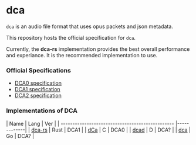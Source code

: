 dca
====
`dca` is an audio file format that uses opus packets and json metadata.

This repository hosts the official specification for `dca`.

Currently, the **dca-rs** implementation provides the best overall performance and 
experiance.  It is the recommended implementation to use.


### Official Specifications
* [DCA0 specification](https://github.com/bwmarrin/dca/wiki/DCA0-specification)
* [DCA1 specification](https://github.com/bwmarrin/dca/wiki/DCA1-specification)
* [DCA2 specification](https://github.com/bwmarrin/dca/wiki/DCA2-specification-draft)


### Implementations of DCA
 
| Name                                             | Lang | Ver  |
| ------------------------------------------------ |-------------|
| [dca-rs](https://github.com/nstafie/dca-rs)      | Rust | DCA1 |
| [dCa](https://github.com/uppfinnarn/dca)         | C    | DCA0 |
| [dcad](https://github.com/b1naryth1ef/dcad)      | D    | DCA? |
| [dca](https://github.com/jonas747/dca)           | Go   | DCA? |


